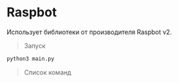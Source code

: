 # Raspbot

Использует библиотеки от производителя Raspbot v2.



> Запуск
```bash
python3 main.py
```
> Список команд
